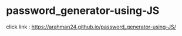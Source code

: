 # password_generator-using-JS
click link : https://arahman24.github.io/password_generator-using-JS/
